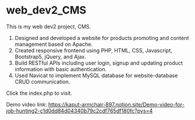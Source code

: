 # web_dev2_CMS
This is my web dev2 project, CMS. 
1. Designed and developed a website for products promoting and content management based on Apache.
2. Created responsive frontend using PHP, HTML, CSS, Javascript, Bootstrap5, jQuery, and Ajax.
3. Build RESTful APIs including user login, signup and updating product information with basic authentication.
4. Used Navicat to implement MySQL database for website-database CRUD communication.

Click the index.php to visit.

Demo video link: https://kaput-armchair-897.notion.site/Demo-video-for-job-hunting2-c1d0dd84d04340b79c2cdf765df180fc?pvs=4
